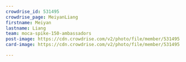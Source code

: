 ```yaml
---
crowdrise_id: 531495
crowdrise_page: MeiyanLiang
firstname: Meiyan
lastname: Liang
team: moca-spike-150-ambassadors
post-image: https://cdn.crowdrise.com/v2/photo/file/member/531495
card-image: https://cdn.crowdrise.com/v2/photo/file/member/531495

---
```

